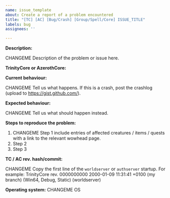 ```yaml
---
name: issue_template
about: Create a report of a problem encountered
title: "[TC] [AC] [Bug/Crash] [Group/Spell/Core] ISSUE_TITLE"
labels: bug
assignees: ''

---
```


**Description:**

CHANGEME Description of the problem or issue here.

**TrinityCore or AzerothCore:**

**Current behaviour:**

CHANGEME Tell us what happens.
If this is a crash, post the crashlog (upload to https://gist.github.com/).

**Expected behaviour:**

CHANGEME Tell us what should happen instead.

**Steps to reproduce the problem:**

1. CHANGEME Step 1 include entries of affected creatures / items / quests with a link to the relevant wowhead page.  
2. Step 2
3. Step 3

**TC / AC rev. hash/commit:** 

CHANGEME Copy the first line of the `worldserver` or `authserver` startup.
For example: TrinityCore rev. 0000000000 2000-01-09 11:31:41 +0100 (my branch) (Win64, Debug, Static) (worldserver)

**Operating system:** CHANGEME OS

